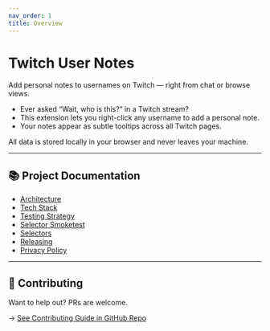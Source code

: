 ```yaml
---
nav_order: 1
title: Overview
---
```


# Twitch User Notes

Add personal notes to usernames on Twitch — right from chat or browse views.

- Ever asked “Wait, who is this?” in a Twitch stream?
- This extension lets you right-click any username to add a personal note.
- Your notes appear as subtle tooltips across all Twitch pages.

All data is stored locally in your browser and never leaves your machine.

---

## 📚 Project Documentation

- [Architecture](architecture.md)
- [Tech Stack](stack.md)
- [Testing Strategy](testing.md)
- [Selector Smoketest](smoketest.md)
- [Selectors](selectors.md)
- [Releasing](releasing.md)
- [Privacy Policy](privacy.md)

---

## 🤝 Contributing

Want to help out? PRs are welcome.

→ [See Contributing Guide in GitHub Repo](https://github.com/adjstreams/twitch-user-notes/blob/main/CONTRIBUTING.md)
